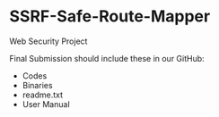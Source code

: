 # SSRF-Safe-Route-Mapper
Web Security Project

Final Submission should include these in our GitHub: 
- Codes
- Binaries
- readme.txt
- User Manual
